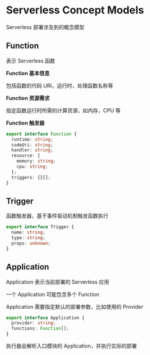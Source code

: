 # Serverless Concept Models

Serverless 部署涉及到的概念模型

## Function

表示 Serverless 函数

**Function 基本信息**

包括函数的代码 URI，运行时，处理函数名称等

**Function 资源需求**

指定函数运行时所需的计算资源，如内存，CPU 等

**Function 触发器**

```ts
export interface Function {
  runtime: string;
  codeUri: string;
  handler: string;
  resource: {
    memory: string;
    cpu: string;
  };
  triggers: {}[];
}
```

## Trigger

函数触发器，基于事件驱动机制触发函数执行

```ts
export interface Trigger {
  name: string;
  type: string;
  props: unknown;
}
```

## Application

Application 表示当前部署的 Serverless 应用

一个 Application 可能包含多个 Function

Application 需要指定默认的部署参数，比如使用的 Provider

```ts
export interface Application {
  provider: string;
  functions: Function[];
}
```

执行器会解析入口模块的 Application，并执行实际的部署
